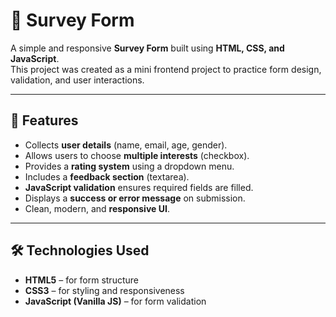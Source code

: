 # 📝 Survey Form

A simple and responsive **Survey Form** built using **HTML, CSS, and JavaScript**.  
This project was created as a mini frontend project to practice form design, validation, and user interactions.

---

## 🚀 Features
- Collects **user details** (name, email, age, gender).  
- Allows users to choose **multiple interests** (checkbox).  
- Provides a **rating system** using a dropdown menu.  
- Includes a **feedback section** (textarea).  
- **JavaScript validation** ensures required fields are filled.  
- Displays a **success or error message** on submission.  
- Clean, modern, and **responsive UI**.

---


## 🛠️ Technologies Used
- **HTML5** – for form structure  
- **CSS3** – for styling and responsiveness  
- **JavaScript (Vanilla JS)** – for form validation  
